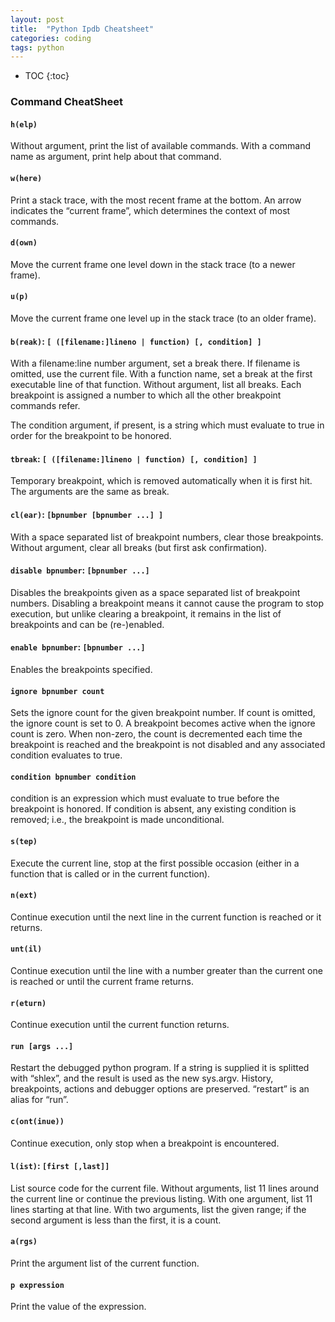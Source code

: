 ```yaml
---
layout: post
title:  "Python Ipdb Cheatsheet"
categories: coding
tags: python
---
```


* TOC
{:toc}

### Command CheatSheet

#### `h(elp)`
Without argument, print the list of available commands. With a command name as argument, print help about that command.

#### `w(here)`
Print a stack trace, with the most recent frame at the bottom. An arrow indicates the “current frame”, which determines the context of most commands.

#### `d(own)` 
Move the current frame one level down in the stack trace (to a newer frame).

#### `u(p)`
Move the current frame one level up in the stack trace (to an older frame).

#### `b(reak)`: `[ ([filename:]lineno | function) [, condition] ]`
With a filename:line number argument, set a break there. If filename is omitted, use the current file. With a function name, set a break at the first executable line of that function. Without argument, list all breaks. Each breakpoint is assigned a number to which all the other breakpoint commands refer.

The condition argument, if present, is a string which must evaluate to true in order for the breakpoint to be honored.

#### `tbreak`: `[ ([filename:]lineno | function) [, condition] ]`
Temporary breakpoint, which is removed automatically when it is first hit. The arguments are the same as break.

#### `cl(ear)`: `[bpnumber [bpnumber ...] ]`
With a space separated list of breakpoint numbers, clear those breakpoints. Without argument, clear all breaks (but first ask confirmation).

#### `disable bpnumber`: `[bpnumber ...]`
Disables the breakpoints given as a space separated list of breakpoint numbers. Disabling a breakpoint means it cannot cause the program to stop execution, but unlike clearing a breakpoint, it remains in the list of breakpoints and can be (re-)enabled.

#### `enable bpnumber`: `[bpnumber ...]`
Enables the breakpoints specified.

#### `ignore bpnumber count`
Sets the ignore count for the given breakpoint number. If count is omitted, the ignore count is set to 0. A breakpoint becomes active when the ignore count is zero. When non-zero, the count is decremented each time the breakpoint is reached and the breakpoint is not disabled and any associated condition evaluates to true.

#### `condition bpnumber condition`
condition is an expression which must evaluate to true before the breakpoint is honored. If condition is absent, any existing condition is removed; i.e., the breakpoint is made unconditional.

#### `s(tep)`
Execute the current line, stop at the first possible occasion (either in a function that is called or in the current function).

#### `n(ext)`
Continue execution until the next line in the current function is reached or it returns.

#### `unt(il)`
Continue execution until the line with a number greater than the current one is reached or until the current frame returns.

#### `r(eturn)`
Continue execution until the current function returns.

#### `run [args ...]`
Restart the debugged python program. If a string is supplied it is splitted with “shlex”, and the result is used as the new sys.argv. History, breakpoints, actions and debugger options are preserved. “restart” is an alias for “run”.

#### `c(ont(inue))`
Continue execution, only stop when a breakpoint is encountered.

#### `l(ist)`: `[first [,last]]`
List source code for the current file. Without arguments, list 11 lines around the current line or continue the previous listing. With one argument, list 11 lines starting at that line. With two arguments, list the given range; if the second argument is less than the first, it is a count.

#### `a(rgs)`
Print the argument list of the current function.

#### `p expression`
Print the value of the expression.
